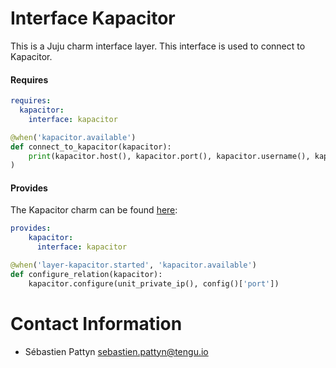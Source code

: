 # Interface Kapacitor

 This is a Juju charm interface layer. This interface is used to
 connect to Kapacitor.

#### Requires

```yaml
requires:
  kapacitor:
    interface: kapacitor
```

```python
@when('kapacitor.available')
def connect_to_kapacitor(kapacitor):
    print(kapacitor.host(), kapacitor.port(), kapacitor.username(), kapacitor.password())
)

```

#### Provides

The Kapacitor charm can be found [here](https://jujucharms.com/u/tengu-team/kapacitor/):

```yaml
provides:
    kapacitor:
      interface: kapacitor
```

```python
@when('layer-kapacitor.started', 'kapacitor.available')
def configure_relation(kapacitor):
    kapacitor.configure(unit_private_ip(), config()['port'])
```


# Contact Information

 - Sébastien Pattyn <sebastien.pattyn@tengu.io>

